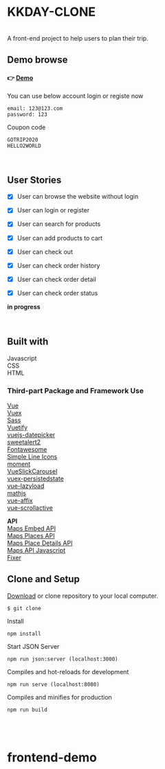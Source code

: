 # KKDAY-CLONE
<br>
A front-end project to help users to plan their trip.
<br>

## Demo browse
####  👉 [Demo]()

You can use below account login or registe now
```
email: 123@123.com  
password: 123
```

Coupon code
```
GOTRIP2020 
HELLO2WORLD
```


<br>

## User Stories
- [x] User can browse the website without login
- [x] User can login or register
- [x] User can search for products
- [x] User can add products to cart
- [x] User can check out
- [x] User can check order history
- [x] User can check order detail
- [x] User can check order status


 
 **in progress**

<br>

## Built with

Javascript  
CSS  
HTML



### Third-part Package and Framework Use 
[Vue](https://vuejs.org/v2/guide/installation.html)  
[Vuex](https://vuex.vuejs.org/)  
[Sass](https://sass-lang.com/)  
[Vuetify](https://vuetifyjs.com/en/)  
[vuejs-datepicker](https://www.npmjs.com/package/vuejs-datepicker)  
[sweetalert2](https://sweetalert2.github.io/)  
[Fontawesome](https://fontawesome.com/)  
[Simple Line Icons](https://simplelineicons.github.io/)   
[moment](https://www.npmjs.com/package/moment)  
[VueSlickCarousel](https://github.com/gs-shop/vue-slick-carousel)  
[vuex-persistedstate](https://www.npmjs.com/package/vuex-persistedstate)   
[vue-lazyload](https://github.com/hilongjw/vue-lazyload#image-listener-filter)   
[mathjs](https://mathjs.org/)    
[vue-affix](https://www.npmjs.com/package/vue-affix)     
[vue-scrollactive](https://www.npmjs.com/package/vue-scrollactive)    


**API**  
[Maps Embed API](https://developers.google.com/maps/documentation/embed/get-started)     
[Maps Places API](https://developers.google.com/places/web-service/overview)     
[Maps Place Details API](https://developers.google.com/places/web-service/details)   
[Maps API Javascript](https://developers.google.com/maps/documentation/javascript/overview)    
[Fixer](https://fixer.io/)





## Clone and Setup
[Download]() or clone repository to your local computer.
```
$ git clone 
```

Install
```
npm install
```

Start JSON Server
```
npm run json:server (localhost:3000)
```

Compiles and hot-reloads for development
```
npm run serve (localhost:8080)
```

Compiles and minifies for production
```
npm run build
```


<br>
<br>


# frontend-demo
